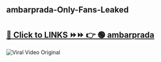 
 ## ambarprada-Only-Fans-Leaked

# <h2><a href="https://clipsfans.com/ambarprada&ref=git">🔗 Click to LINKS ⏩⏩ 👉 🟢 ambarprada </a></h2>

<a href="https://clipsfans.com/ambarprada&ref=git" rel="nofollow" data-target="animated-image.originalLink"><img src="https://i.ibb.co.com/xMMVF88/686577567.gif" alt="Viral Video Original" style="max-width: 100%; display: inline-block;" data-target="animated-image.originalImage"></a>
